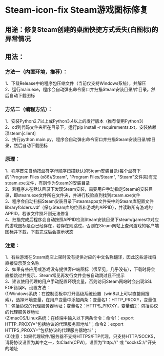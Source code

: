 # Steam-icon-fix Steam游戏图标修复
## 用途：修复Steam创建的桌面快捷方式丢失(白图标)的异常情况
## 用法：
### 方法一（内置环境，推荐）：
1、下载Release中的程序包压缩文件（当前仅支持Windows系统），并解压  
2、运行main.exe，程序会自动弹出命令窗口并扫描Steam安装目录/库目录，然后自动下载图标

### 方法二（编程方法）：
1、安装Python2.7以上或Python3.4以上的发行版本（推荐使用Python3）  
2、cd到代码文件夹所在目录下，运行pip install -r requirements.txt，安装依赖项steam[client]  
3、执行python main.py，程序会自动弹出命令窗口并扫描Steam安装目录/库目录，然后自动下载图标  

### 原理：
1、程序首先自动按盘符字母顺序扫描默认的Steam安装目录(每个盘符下的"Program Files (x86)/Steam", "Program Files/Steam", "Steam"文件夹)有无steam.exe文件，有则作为Steam的安装目录  
2、若程序未在默认目录下发现Steam安装，需要用户手动指定Steam的安装目录，即steam.exe文件所在文件夹，并进行校验直到找到steam.exe文件  
3、程序会自动扫描Steam安装目录下steamapps文件夹中的Steam库配置文件libraryfolders.vdf（保存Steam库的位置和游戏的APPID），并读取所有游戏的APPID，若该文件损坏则无法修复  
4、扫描完成后程序会自动按照APPID检测Steam安装目录下steam/games中对应的游戏图标是否已经存在，若存在则跳过，否则在Steam网站上查询游戏的客户端图标并下载，下载完成后会提示状态  

### 注意：
1、有些游戏在Steam商店上架时没有提供对应的中文名称翻译，因此这些游戏将直接显示英文名称  
2、如果有些应用或游戏没有提供客户端图标（很罕见，几乎没有），下载时将会直接跳过并提示，Steam常见再发行文件会被自动跳过且不提示  
3、建议使用代理的用户手动配置环境变量，否则访问Steam网站时会出现SSL EOF错误8，设置方法：  
(1)Windows系统：在控制面板中打开高级系统设置（win8以上可以直接用搜索），选择环境变量，在用户变量中添加两条：变量名1：HTTP_PROXY，变量值1：包括协议的代理服务器地址；变量名2：HTTPS_PROXY，变量值2：包括协议的代理服务器地址  
(2)macOS/Linux系统：在终端中输入以下两条命令：命令1：export HTTP_PROXY="包括协议的代理服务器地址"；命令2：export HTTPS_PROXY="包括协议的代理服务器地址"；  
(3)注意：如果代理软件/服务器不支持HTTPS/FTP代理，只支持HTTP/SOCKS，请将协议设置为其中之一，如Clash(CFW)，设置为"http://" 或 "socks5://"开头的地址  


